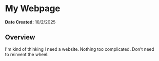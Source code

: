 # My Webpage

**Date Created:** 10/2/2025

## Overview

I'm kind of thinking I need a website. Nothing too complicated. Don't need to reinvent the wheel.
